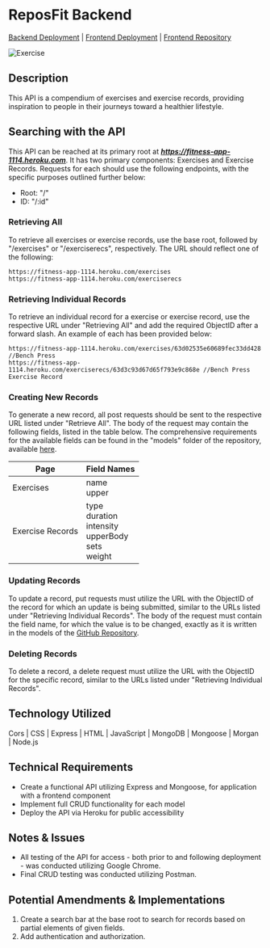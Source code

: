 # ReposFit Backend

[Backend Deployment][backend_deployment] | [Frontend Deployment][frontend_deployment] | [Frontend Repository][frontend_repository]

![Exercise](https://health.clevelandclinic.org/wp-content/uploads/sites/3/2022/04/exerciseHowOften-944015592-770x533-1-650x428.jpg)

## Description

This API is a compendium of exercises and exercise records, providing inspiration to people in their journeys toward a healthier lifestyle.

## Searching with the API

This API can be reached at its primary root at ***https://fitness-app-1114.heroku.com***. It has two primary components: Exercises and Exercise Records. Requests for each should use the following endpoints, with the specific purposes outlined further below:

  - Root: "/"  
  - ID: "/:id"   

  ### Retrieving All
  To retrieve all exercises or exercise records, use the base root, followed by "/exercises" or "/exerciserecs", respectively. The URL should reflect one of the following:  

    https://fitness-app-1114.heroku.com/exercises  
    https://fitness-app-1114.heroku.com/exerciserecs  


  ### Retrieving Individual Records
  To retrieve an individual record for a exercise or exercise record, use the respective URL under "Retrieving All" and add the required ObjectID after a forward slash. An example of each has been provided below:  

    https://fitness-app-1114.heroku.com/exercises/63d02535e60689fec33dd428  //Bench Press  
    https://fitness-app-1114.heroku.com/exerciserecs/63d3c93d67d65f793e9c868e //Bench Press Exercise Record


  ### Creating New Records
  To generate a new record, all post requests should be sent to the respective URL listed under "Retrieve All". The body of the request may contain the following fields, listed in the table below. The comprehensive requirements for the available fields can be found in the "models" folder of the repository, available [here][models].

  | Page | Field Names |
  |------|-------------|
  | Exercises | name <br> upper |
  | Exercise Records | type <br> duration <br> intensity <br> upperBody <br> sets <br> weight | 

  ### Updating Records
  To update a record, put requests must utilize the URL with the ObjectID of the record for which an update is being submitted, similar to the URLs listed under "Retrieving Individual Records". The body of the request must contain the field name, for which the value is to be changed, exactly as it is written in the models of the [GitHub Repository][models].

  ### Deleting Records
  To delete a record, a delete request must utilize the URL with the ObjectID for the specific record, similar to the URLs listed under "Retrieving Individual Records". 

## Technology Utilized
 Cors | CSS | Express | HTML | JavaScript | MongoDB | Mongoose | Morgan | Node.js

## Technical Requirements
- Create a functional API utilizing Express and Mongoose, for application with a frontend component
- Implement full CRUD functionality for each model
- Deploy the API via Heroku for public accessibility

## Notes & Issues
- All testing of the API for access - both prior to and following deployment - was conducted utilizing Google Chrome.
- Final CRUD testing was conducted utilizing Postman.

## Potential Amendments & Implementations
1. Create a search bar at the base root to search for records based on partial elements of given fields.
2. Add authentication and authorization.


[backend_deployment]: https://fitness-app-1114.heroku.com
[frontend_deployment]: https://reposfit.netlify.com
[frontend_repository]: https://github.com/Kan5661/unit-3
[models]: https://github.com/individual-ism/ReposFit_Backend/tree/main/models
